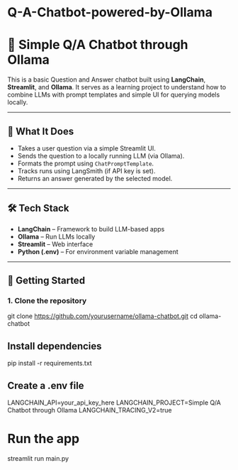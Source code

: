 # Q-A-Chatbot-powered-by-Ollama

# 🤖 Simple Q/A Chatbot through Ollama

This is a basic Question and Answer chatbot built using **LangChain**, **Streamlit**, and **Ollama**. It serves as a learning project to understand how to combine LLMs with prompt templates and simple UI for querying models locally.

---

## 🧠 What It Does

- Takes a user question via a simple Streamlit UI.
- Sends the question to a locally running LLM (via Ollama).
- Formats the prompt using `ChatPromptTemplate`.
- Tracks runs using LangSmith (if API key is set).
- Returns an answer generated by the selected model.

---

## 🛠️ Tech Stack

- **LangChain** – Framework to build LLM-based apps
- **Ollama** – Run LLMs locally
- **Streamlit** – Web interface
- **Python (.env)** – For environment variable management

---


## 🚀 Getting Started

### 1. Clone the repository
git clone https://github.com/yourusername/ollama-chatbot.git
cd ollama-chatbot

## Install dependencies
pip install -r requirements.txt

## Create a .env file
LANGCHAIN_API=your_api_key_here
LANGCHAIN_PROJECT=Simple Q/A Chatbot through Ollama
LANGCHAIN_TRACING_V2=true

# Run the app
streamlit run main.py
